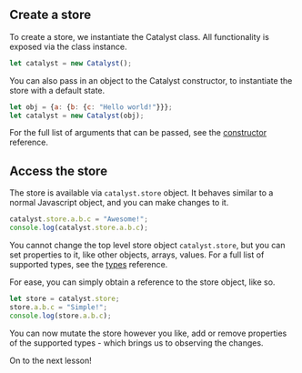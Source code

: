 ## Create a store

To create a store, we instantiate the Catalyst class. All functionality is exposed via the class instance.

```javascript
let catalyst = new Catalyst();
```

You can also pass in an object to the Catalyst constructor, to instantiate the store with a default state.

```javascript
let obj = {a: {b: {c: "Hello world!"}}};
let catalyst = new Catalyst(obj);
```

For the full list of arguments that can be passed, see the [constructor](basic/constructor.md) reference.

## Access the store

The store is available via `catalyst.store` object. It behaves similar to a normal Javascript object, and you can make changes to it.

```javascript
catalyst.store.a.b.c = "Awesome!";
console.log(catalyst.store.a.b.c);
```

You cannot change the top level store object `catalyst.store`, but you can set properties to it, like other objects, arrays, values. For a full list of supported types, see the [types](basic/types.md) reference.

For ease, you can simply obtain a reference to the store object, like so.

```javascript
let store = catalyst.store;
store.a.b.c = "Simple!";
console.log(store.a.b.c);
```

You can now mutate the store however you like, add or remove properties of the supported types - which brings us to observing the changes.

On to the next lesson!
